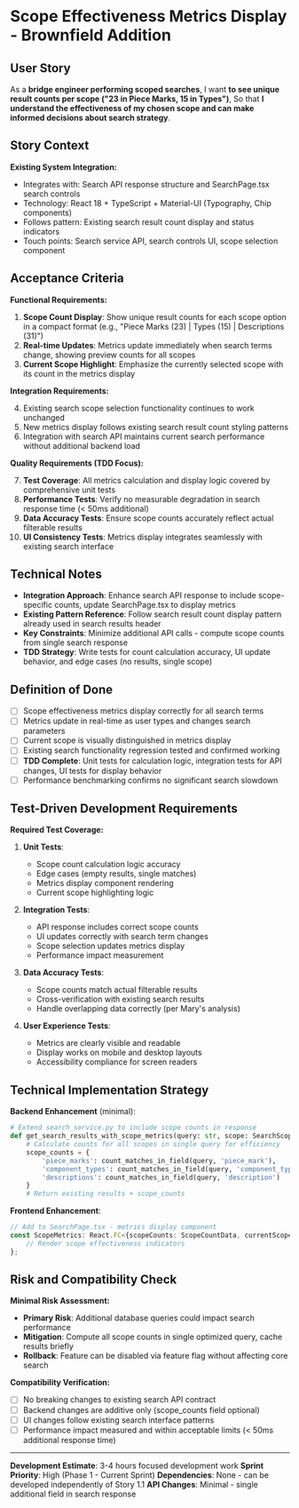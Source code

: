 # Scope Effectiveness Metrics Display - Brownfield Addition

## User Story

As a **bridge engineer performing scoped searches**,
I want **to see unique result counts per scope ("23 in Piece Marks, 15 in Types")**,
So that **I understand the effectiveness of my chosen scope and can make informed decisions about search strategy**.

## Story Context

**Existing System Integration:**

- Integrates with: Search API response structure and SearchPage.tsx search controls
- Technology: React 18 + TypeScript + Material-UI (Typography, Chip components)
- Follows pattern: Existing search result count display and status indicators
- Touch points: Search service API, search controls UI, scope selection component

## Acceptance Criteria

**Functional Requirements:**

1. **Scope Count Display**: Show unique result counts for each scope option in a compact format (e.g., "Piece Marks (23) | Types (15) | Descriptions (31)")
2. **Real-time Updates**: Metrics update immediately when search terms change, showing preview counts for all scopes
3. **Current Scope Highlight**: Emphasize the currently selected scope with its count in the metrics display

**Integration Requirements:**

4. Existing search scope selection functionality continues to work unchanged
5. New metrics display follows existing search result count styling patterns
6. Integration with search API maintains current search performance without additional backend load

**Quality Requirements (TDD Focus):**

7. **Test Coverage**: All metrics calculation and display logic covered by comprehensive unit tests
8. **Performance Tests**: Verify no measurable degradation in search response time (< 50ms additional)
9. **Data Accuracy Tests**: Ensure scope counts accurately reflect actual filterable results
10. **UI Consistency Tests**: Metrics display integrates seamlessly with existing search interface

## Technical Notes

- **Integration Approach**: Enhance search API response to include scope-specific counts, update SearchPage.tsx to display metrics
- **Existing Pattern Reference**: Follow search result count display pattern already used in search results header
- **Key Constraints**: Minimize additional API calls - compute scope counts from single search response
- **TDD Strategy**: Write tests for count calculation accuracy, UI update behavior, and edge cases (no results, single scope)

## Definition of Done

- [ ] Scope effectiveness metrics display correctly for all search terms
- [ ] Metrics update in real-time as user types and changes search parameters
- [ ] Current scope is visually distinguished in metrics display
- [ ] Existing search functionality regression tested and confirmed working
- [ ] **TDD Complete**: Unit tests for calculation logic, integration tests for API changes, UI tests for display behavior
- [ ] Performance benchmarking confirms no significant search slowdown

## Test-Driven Development Requirements

**Required Test Coverage:**

1. **Unit Tests**:
   - Scope count calculation logic accuracy
   - Edge cases (empty results, single matches)
   - Metrics display component rendering
   - Current scope highlighting logic

2. **Integration Tests**:
   - API response includes correct scope counts
   - UI updates correctly with search term changes
   - Scope selection updates metrics display
   - Performance impact measurement

3. **Data Accuracy Tests**:
   - Scope counts match actual filterable results
   - Cross-verification with existing search results
   - Handle overlapping data correctly (per Mary's analysis)

4. **User Experience Tests**:
   - Metrics are clearly visible and readable
   - Display works on mobile and desktop layouts
   - Accessibility compliance for screen readers

## Technical Implementation Strategy

**Backend Enhancement** (minimal):
```python
# Extend search_service.py to include scope counts in response
def get_search_results_with_scope_metrics(query: str, scope: SearchScope):
    # Calculate counts for all scopes in single query for efficiency
    scope_counts = {
        'piece_marks': count_matches_in_field(query, 'piece_mark'),
        'component_types': count_matches_in_field(query, 'component_type'), 
        'descriptions': count_matches_in_field(query, 'description')
    }
    # Return existing results + scope_counts
```

**Frontend Enhancement**:
```typescript
// Add to SearchPage.tsx - metrics display component
const ScopeMetrics: React.FC<{scopeCounts: ScopeCountData, currentScope: SearchScope}> = ({scopeCounts, currentScope}) => {
    // Render scope effectiveness indicators
};
```

## Risk and Compatibility Check

**Minimal Risk Assessment:**

- **Primary Risk**: Additional database queries could impact search performance
- **Mitigation**: Compute all scope counts in single optimized query, cache results briefly
- **Rollback**: Feature can be disabled via feature flag without affecting core search

**Compatibility Verification:**

- [ ] No breaking changes to existing search API contract
- [ ] Backend changes are additive only (scope_counts field optional)
- [ ] UI changes follow existing search interface patterns
- [ ] Performance impact measured and within acceptable limits (< 50ms additional response time)

---

**Development Estimate**: 3-4 hours focused development work
**Sprint Priority**: High (Phase 1 - Current Sprint)
**Dependencies**: None - can be developed independently of Story 1.1
**API Changes**: Minimal - single additional field in search response